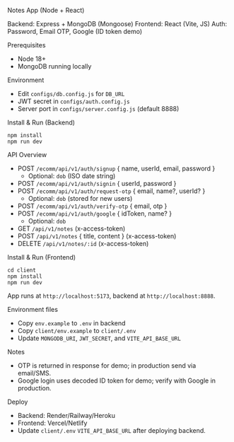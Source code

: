 Notes App (Node + React)

Backend: Express + MongoDB (Mongoose)
Frontend: React (Vite, JS)
Auth: Password, Email OTP, Google (ID token demo)

Prerequisites
- Node 18+
- MongoDB running locally

Environment
- Edit `configs/db.config.js` for `DB_URL`
- JWT secret in `configs/auth.config.js`
- Server port in `configs/server.config.js` (default 8888)

Install & Run (Backend)
```
npm install
npm run dev
```

API Overview
- POST `/ecomm/api/v1/auth/signup` { name, userId, email, password }
  - Optional: `dob` (ISO date string)
- POST `/ecomm/api/v1/auth/signin` { userId, password }
- POST `/ecomm/api/v1/auth/request-otp` { email, name?, userId? }
  - Optional: `dob` (stored for new users)
- POST `/ecomm/api/v1/auth/verify-otp` { email, otp }
- POST `/ecomm/api/v1/auth/google` { idToken, name? }
  - Optional: `dob`
- GET `/api/v1/notes` (x-access-token)
- POST `/api/v1/notes` { title, content } (x-access-token)
- DELETE `/api/v1/notes/:id` (x-access-token)

Install & Run (Frontend)
```
cd client
npm install
npm run dev
```
App runs at `http://localhost:5173`, backend at `http://localhost:8888`.

Environment files
- Copy `env.example` to `.env` in backend
- Copy `client/env.example` to `client/.env`
- Update `MONGODB_URI`, `JWT_SECRET`, and `VITE_API_BASE_URL`

Notes
- OTP is returned in response for demo; in production send via email/SMS.
- Google login uses decoded ID token for demo; verify with Google in production.

Deploy
- Backend: Render/Railway/Heroku
- Frontend: Vercel/Netlify
- Update `client/.env` `VITE_API_BASE_URL` after deploying backend.


